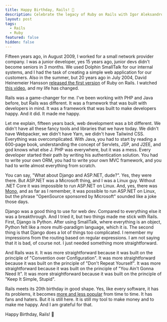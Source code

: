 ```yaml
---
title: Happy Birthday, Rails! 🎉
description: Celebrate the legacy of Ruby on Rails with Igor Aleksandrov in this special birthday tribute! Explore the framework’s impact, evolution, and why it remains a favorite among developers.
layout: post
tags:
  - Rails
  - Ruby
featured: false
hidden: false
---
```


Fifteen years ago, in August 2009, I worked for a small network provider company. I was a junior developer, yes 15 years ago, junior devs didn't become seniors in 3 months. We used Dolphin SmallTalk for our internal systems, and I had the task of creating a simple web application for our customers. Also in the summer, but 20 years ago in July 2004, David Heinemeier Hansson [released the first version](https://rubytalk.org/t/ann-rails-0-5-0-the-end-of-vaporware/12744) of Ruby on Rails. I watched [this video](https://www.youtube.com/watch?v=Gzj723LkRJY), and my life has changed.

<!--more-->

Rails was a game-changer for me. I've been working with PHP and Java before, but Rails was different. It was a framework that was built with developers in mind. It was a framework that was built to make developers happy. And it did. It made me happy.

Let me explain, fifteen years back, web development was a bit different. We didn't have all these fancy tools and libraries that we have today. We didn't have Webpacker, we didn't have Yarn, we didn't have Tailwind CSS. Everything was overcomplicated. With Java, you had to start by reading a 600-page book, understanding the concept of Servlets, JSP, and J2EE, and god knows what else J. PHP was everywhere, but it was a mess. Every developer started their path by writing his authentication solution. You had to write your own ORM, you had to write your own MVC framework, and you had to write almost everything from scratch.

You can say, "What about Django and ASP.NET, dude?". Yes, they were there. But ASP.NET was a Microsoft thing, and I was a Linux guy. Without .NET Core it was impossible to run ASP.NET on Linux. And, yes, there was [Mono](https://www.mono-project.com), and as far as I remember, it was possible to run ASP.NET on Linux, but the phrase "OpenSource sponsored by Microsoft" sounded like a joke those days.

Django was a good thing to use for web dev. Compared to everything else it was a breakthrough. And I tried it, but two things made me stick with Rails. First, Django is Python. After using SmallTalk, where everything is an object, Python felt like a more multi-paradigm language, which it is. The second thing is that Django does a lot of things too complicated. I remember my impressions from the routing based on regular expressions. I am not saying that it is bad, of course not. I just needed something more straightforward.

And Rails was it. It was more straightforward because it was built on the principle of "Convention over Configuration". It was more straightforward because it was built on the principle of "Don't Repeat Yourself". It was more straightforward because it was built on the principle of "You Ain't Gonna Need It". It was more straightforward because it was built on the principle of "Keep It Simple, Stupid".

Rails meets its 20th birthday in good shape. Yes, like every software, it has its problems, it becomes [more and less popular](https://survey.stackoverflow.co/2024/technology#1-web-frameworks-and-technologies) from time to time. It has fans and haters. But it is still here. It is still my tool to make money and to make me happy. And I am grateful for that.

Happy Birthday, Rails! 🎉